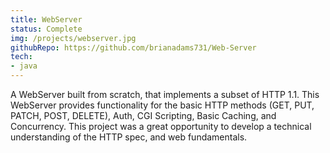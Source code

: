 ```yaml
---
title: WebServer
status: Complete
img: /projects/webserver.jpg
githubRepo: https://github.com/brianadams731/Web-Server
tech:
- java
---
```

A WebServer built from scratch, that implements a subset of HTTP 1.1. This WebServer provides functionality for the basic HTTP methods (GET, PUT, PATCH, POST, DELETE), Auth, CGI Scripting, Basic Caching, and Concurrency. This project was a great opportunity to develop a technical understanding of the HTTP spec, and web fundamentals.